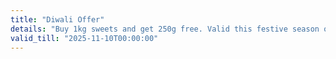 ```yaml
---
title: "Diwali Offer"
details: "Buy 1kg sweets and get 250g free. Valid this festive season only!"
valid_till: "2025-11-10T00:00:00"
---
```

